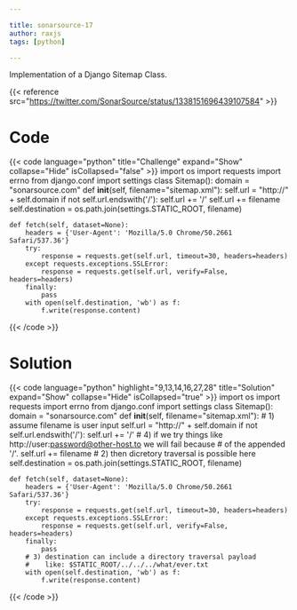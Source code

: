 ```yaml
---

title: sonarsource-17
author: raxjs
tags: [python]

---
```


Implementation of a Django Sitemap Class.

<!--more-->
{{< reference src="https://twitter.com/SonarSource/status/1338151696439107584" >}}

# Code
{{< code language="python"  title="Challenge" expand="Show" collapse="Hide" isCollapsed="false" >}}
import os
import requests
import errno
from django.conf import settings
class Sitemap():
    domain = "sonarsource.com"
    def __init__(self, filename="sitemap.xml"):
	self.url = "http://" + self.domain
        if not self.url.endswith('/'):
            self.url += '/'
        self.url += filename
        self.destination = os.path.join(settings.STATIC_ROOT, filename)
	
    def fetch(self, dataset=None):
        headers = {'User-Agent': 'Mozilla/5.0 Chrome/50.2661 Safari/537.36'}
        try:
            response = requests.get(self.url, timeout=30, headers=headers)
        except requests.exceptions.SSLError:
            response = requests.get(self.url, verify=False, headers=headers)
        finally:
            pass
        with open(self.destination, 'wb') as f:
            f.write(response.content)

{{< /code >}}

# Solution
{{< code language="python" highlight="9,13,14,16,27,28" title="Solution" expand="Show" collapse="Hide" isCollapsed="true" >}}
import os
import requests
import errno
from django.conf import settings
class Sitemap():
    domain = "sonarsource.com"
    def __init__(self, filename="sitemap.xml"):
        # 1) assume filename is user input
	self.url = "http://" + self.domain
        if not self.url.endswith('/'):
            self.url += '/'
        # 4) if we try things like http://user:password@other-host.to we will fail because
        #    of the appended '/'.
        self.url += filename
        # 2) then dicretory traversal is possible here
        self.destination = os.path.join(settings.STATIC_ROOT, filename)
	
    def fetch(self, dataset=None):
        headers = {'User-Agent': 'Mozilla/5.0 Chrome/50.2661 Safari/537.36'}
        try:
            response = requests.get(self.url, timeout=30, headers=headers)
        except requests.exceptions.SSLError:
            response = requests.get(self.url, verify=False, headers=headers)
        finally:
            pass
        # 3) destination can include a directory traversal payload
        #    like: $STATIC_ROOT/../../../what/ever.txt
        with open(self.destination, 'wb') as f:
            f.write(response.content)

{{< /code >}}

